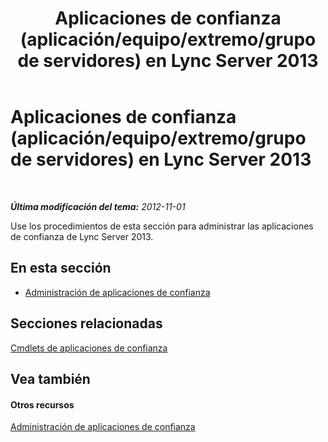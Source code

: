 ﻿---
title: Aplicaciones de confianza (aplicación/equipo/extremo/grupo de servidores) en Lync Server 2013
TOCTitle: Aplicaciones de confianza (aplicación/equipo/extremo/grupo de servidores) en Lync Server 2013
ms:assetid: 5ec751df-1697-4739-b9e6-f7e23d8c6d54
ms:mtpsurl: https://technet.microsoft.com/es-es/library/JJ688073(v=OCS.15)
ms:contentKeyID: 49889204
ms.date: 01/07/2017
mtps_version: v=OCS.15
ms.translationtype: HT
---

# Aplicaciones de confianza (aplicación/equipo/extremo/grupo de servidores) en Lync Server 2013

 

_**Última modificación del tema:** 2012-11-01_

Use los procedimientos de esta sección para administrar las aplicaciones de confianza de Lync Server 2013.

## En esta sección

  - [Administración de aplicaciones de confianza](lync-server-2013-managing-trusted-applications.md)

## Secciones relacionadas

[Cmdlets de aplicaciones de confianza](https://docs.microsoft.com/en-us/powershell/module/skype/?view=skype-ps)

## Vea también

#### Otros recursos

[Administración de aplicaciones de confianza](lync-server-2013-managing-trusted-applications.md)

